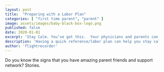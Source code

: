 ```yaml
---
layout: post
title:  "Preparing with a Labor Plan"
categories: [ "first time parent", "parent" ]
image: assets/images/baby-black-box-logo.png
published: false
date: 2020-01-01
excerpt: 'Stay Calm. You’ve got this.  Your physicians and parents can be incredible resources.'
description: 'Having a quick reference/labor plan can help you stay calm when you are tired or panicked.'
author: 'flightrecorder'
---
```

<!-- <a href="https://www.youtube.com/watch?v=E5ulV3jHHwI">Breastfeeding Your Newborn | Kaiser Permanente</a> -->
Do you know the signs that you have amazing parent friends and support network?  Stories.